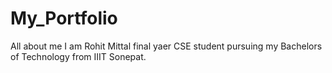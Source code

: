 # My_Portfolio
All about me
I am Rohit Mittal final yaer CSE student pursuing my Bachelors of Technology from IIIT Sonepat.
